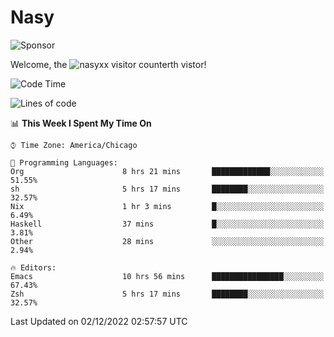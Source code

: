 # Nasy

<!--
<p align="center">
<img height="200" src="https://github-readme-stats.vercel.app/api?username=nasyxx&count_private=true&show_icons=true&theme=dracula&include_all_commits=true"/>
<img height="200" src="https://github-readme-stats.vercel.app/api/top-langs/?username=nasyxx&theme=dracula&hide=html,jupyter+notebook&count_private=true&show_icons=true"/>
</p>

  
----------------
-->

![Sponsor](https://img.shields.io/static/v1.svg?label=Sponsor&message=%E2%9D%A4&logo=GitHub&style=flat&color=pink)
 
Welcome, the ![nasyxx visitor counter](https://count.getloli.com/get/@nasyxx?theme=rule34)th vistor!
 
<!--START_SECTION:waka-->
![Code Time](http://img.shields.io/badge/Code%20Time-2%2C879%20hrs%201%20min-blue)

![Lines of code](https://img.shields.io/badge/From%20Hello%20World%20I%27ve%20Written-5%20Million%20lines%20of%20code-blue)

📊 **This Week I Spent My Time On** 

```text
⌚︎ Time Zone: America/Chicago

💬 Programming Languages: 
Org                      8 hrs 21 mins       █████████████░░░░░░░░░░░░   51.55% 
sh                       5 hrs 17 mins       ████████░░░░░░░░░░░░░░░░░   32.57% 
Nix                      1 hr 3 mins         █░░░░░░░░░░░░░░░░░░░░░░░░   6.49% 
Haskell                  37 mins             █░░░░░░░░░░░░░░░░░░░░░░░░   3.81% 
Other                    28 mins             ░░░░░░░░░░░░░░░░░░░░░░░░░   2.94%

🔥 Editors: 
Emacs                    10 hrs 56 mins      ████████████████░░░░░░░░░   67.43% 
Zsh                      5 hrs 17 mins       ████████░░░░░░░░░░░░░░░░░   32.57%

```


 Last Updated on 02/12/2022 02:57:57 UTC
<!--END_SECTION:waka-->

<!-- ![visitors](https://visitor-badge.laobi.icu/badge?page_id=nasyxx.nasyxx) -->
